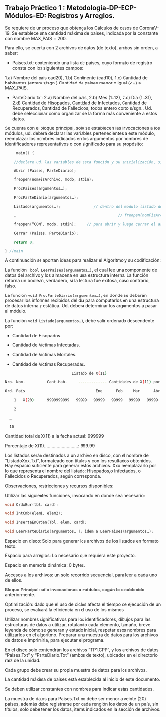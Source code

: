 ## Trabajo Práctico 1 : Metodología-DP-ECP-Módulos-ED: Registros y Arreglos. 

Se requiere de un proceso que obtenga los Cálculos de casos de CoronaV-19. Se establece una cantidad máxima de paises, indicada por la constante con nombre MAX_PAIS = 200. 

Para ello, se cuenta con 2 archivos de datos (de texto), ambos sin orden, a saber: 

* Paises.txt: conteniendo una lista de paises, cuyo formato de registro consta con los siguientes campos:  

1.a) Nombre del país cad20), 1.b) Continente (cad10), 1.c) Cantidad de habitantes (entero s/sgn.) Cantidad de paises menor o igual (<=) a MAX_PAIS. 

* ParteDiario.txt: 2.a) Nombre del país, 2.b) Mes (1..12), 2.c) Día (1..31), 2.d) Cantidad de Hisopados, Cantidad de Infectados, Cantidad de Recuperados, Cantidad de Fallecidos; todos entero corto s/sgn.. Ud. debe seleccionar como organizar de la forma más conveniente a estos datos. 

Se cuenta con el bloque principal, solo se establecen las invocaciones a los módulos, ud. deberá declarar las variables pertenecientes a este módulo, reemplazar los nombres indicados en los argumentos por nombres de identificadores representativos o con significado para su propósito: 

```cpp
     main() { 

    //declare ud. las variables de esta función y su inicialización, si corresponde. 

    Abrir (Paises, ParteDiario); 

    freopen(nomFisArchivo, modo, stdin); 

    ProcPaises(argumentos…);  

    ProcParteDiario(argumentos…);  

    Listado(argumentos…);               // dentro del módulo listado debe existir un  

    …                                              // freopen(nomFisArchivo, modo, stdout); 

    freopen(“CON”, modo, stdin);     // para abrir y luego cerrar el archivo de texto. 

    Cerrar (Paises, ParteDiario); 

    return 0; 

} //main 
```

A continuación se aportan ideas para realizar el Algoritmo y su codificación:  

La función ``` bool LeerPaises(argumentos…)```, el cual lee una componente de datos del archivo y los almacena en una estructura interna. La función retorna un boolean, verdadero, si la lectura fue exitosa, caso contrario, falso. 

La función ```void ProcParteDiario(argumentos…)```, en donde se deberán procesar los informes recibidos del día para computarlos en una estructura de datos interna y estática. Ud. deberá determinar los argumentos a pasar al módulo. 

La función ```void Listado(argumentos…)```, debe salir ordenado descendente por: 

* Cantidad de Hisopados. 

* Cantidad de Víctimas Infectadas. 

* Cantidad de Víctimas Mortales. 

* Cantidad de Víctimas Recuperadas. 

```bash
                              Listado de X(11) 

Nro. Nom.          Cant.Hab.     ------------- Cantidades de X(11) por mes ------------   Cant.   Porcentajes 

Ord. País                                Ene      Feb     Mar      Abr     May      Jun       Jul     Tot.                 

    1   X(20)      9999999999   99999   99999   99999   99999   99999   99999   99999  999999     999.99 

    2 

  … 

  10 
```

Cantidad total de X(11) a la fecha actual: 999999 

Porcentaje de X(11)………….…..………:  999.99 

 

Los listados serán destinados a un archivo en disco, con el nombre de “ListadoXxx.Txt”, formateado con títulos y con los resultados obtenidos. Hay espacio suficiente para generar estos archivos. Xxx reemplazarlo por lo que representa el nombre del listado: Hisopados,o Infectados, o Fallecidos o Recuperados, según corresponda. 

Observaciones, restricciones y recursos disponibles: 

Utilizar las siguientes funciones, invocando en donde sea necesario: 

```cpp 
void OrdxBur(tbl, card); 

void IntCmb(elem1, elem2); 

void InsertaEnOrden(Tbl, elem, card); 

void LeerParteDiario(argumentos… ); idem a LeerPaises(argumentos…); 
```

Espacio en disco: Solo para generar los archivos de los listados en formato texto. 

Espacio para arreglos: Lo necesario que requiera este proyecto. 

Espacio en memoria dinámica: 0 bytes. 

Accesos a los archivos: un solo recorrido secuencial, para leer a cada uno de ellos. 

Bloque Principal: sólo invocaciones a módulos, según lo establecido anteriormente. 

Optimización: dado que el uso de ciclos afecta el tiempo de ejecución de un proceso, se evaluará la eficiencia en el uso de los mismos. 

Utilizar nombres significativos para los identificadores, dibujos para las estructuras de datos a utilizar, rotulando cada elemento, tamaño, breve leyenda de cómo se generan y estado inicial, respetar esos nombres para utilizarlos en el algoritmo. Preparar una muestra de datos para los archivos de datos e imprimirla, para ejecutar el programa. 

En el disco solo contendrán los archivos “TP1.CPP”,  y los archivos de datos “Paises.Txt” y “ParteDiario.Txt” (ambos de texto), ubicados en el directorio raíz de la unidad. 

Cada grupo debe crear su propia muestra de datos para los archivos. 

La cantidad máxima de paises está establecida al inicio de este documento. 

Se deben utilizar constantes con nombres para indicar estas cantidades. 

La muestra de datos para Paises.Txt no debe ser menor a veinte (20) paises, además debe registrarse por cada renglón los datos de un país, sin títulos, solo debe tener los datos, items indicados en la sección de archivos. 

